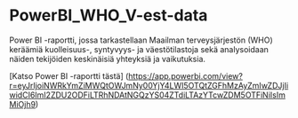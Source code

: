 # PowerBI_WHO_V-est-data
Power BI -raportti, jossa tarkastellaan Maailman terveysjärjestön (WHO) keräämiä kuolleisuus-, syntyvyys- ja väestötilastoja sekä analysoidaan näiden tekijöiden keskinäisiä yhteyksiä ja vaikutuksia.

[Katso Power BI -raportti tästä] (https://app.powerbi.com/view?r=eyJrIjoiNWRkYmZiMWQtOWJmNy00YjY4LWI5OTQtZGFhMzAyZmIwZDJjIiwidCI6ImI2ZDU2ODFiLTRhNDAtNGQzYS04ZTdiLTAzYTcwZDM5OTFiNiIsImMiOjh9)

